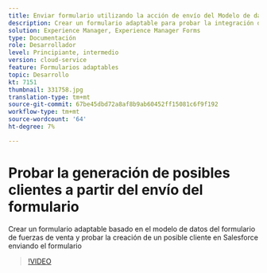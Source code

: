 ```yaml
---
title: Enviar formulario utilizando la acción de envío del Modelo de datos de formulario
description: Crear un formulario adaptable para probar la integración de Salesforce creando un objeto Lead en el envío del formulario
solution: Experience Manager, Experience Manager Forms
type: Documentación
role: Desarrollador
level: Principiante, intermedio
version: cloud-service
feature: Formularios adaptables
topic: Desarrollo
kt: 7151
thumbnail: 331758.jpg
translation-type: tm+mt
source-git-commit: 67be45dbd72a8af8b9ab60452ff15081c6f9f192
workflow-type: tm+mt
source-wordcount: '64'
ht-degree: 7%

---
```



# Probar la generación de posibles clientes a partir del envío del formulario

Crear un formulario adaptable basado en el modelo de datos del formulario de fuerzas de venta y probar la creación de un posible cliente en Salesforce enviando el formulario

>[!VIDEO](https://video.tv.adobe.com/v/331758?quality=12&learn=on)
